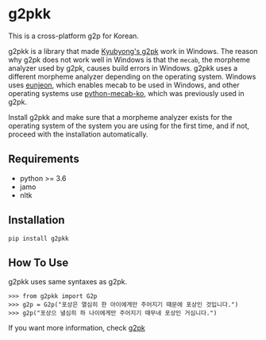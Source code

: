 # g2pkk
This is a cross-platform g2p for Korean.

g2pkk is a library that made [Kyubyong's g2pk](https://github.com/Kyubyong/g2pK) work in Windows.
The reason why g2pk does not work well in Windows is that the `mecab`, the morpheme analyzer used by g2pk, causes build errors in Windows.
g2pkk uses a different morpheme analyzer depending on the operating system.
Windows uses [eunjeon](https://github.com/koshort/pyeunjeon), which enables mecab to be used in Windows, and other operating systems use [python-mecab-ko](https://github.com/jonghwanhyeon/python-mecab-ko), which was previously used in g2pk.

Install g2pkk and make sure that a morpheme analyzer exists for the operating system of the system you are using for the first time, and if not, proceed with the installation automatically.

## Requirements
* python >= 3.6
* jamo
* nltk


## Installation
```
pip install g2pkk
```


## How To Use
g2pkk uses same syntaxes as g2pk.
```
>>> from g2pkk import G2p
>>> g2p = G2p("포상은 열심히 한 아이에게만 주어지기 때문에 포상인 것입니다.")
>>> g2p("포상으 녈심히 하 나이에게만 주어지기 때무네 포상인 거심니다.")

```
If you want more information, check [g2pk](https://github.com/Kyubyong/g2pK)


